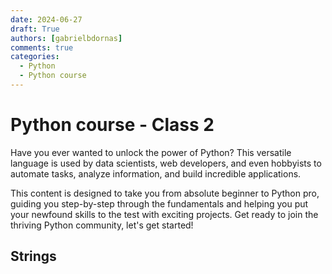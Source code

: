 ```yaml
---
date: 2024-06-27
draft: True
authors: [gabrielbdornas]
comments: true
categories:
  - Python
  - Python course
---
```


# Python course - Class 2

Have you ever wanted to unlock the power of Python?
This versatile language is used by data scientists, web developers, and even hobbyists to automate tasks, analyze information, and build incredible applications.

<!-- more -->

This content is designed to take you from absolute beginner to Python pro, guiding you step-by-step through the fundamentals and helping you put your newfound skills to the test with exciting projects.
Get ready to join the thriving Python community, let's get started!


## Strings

